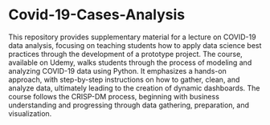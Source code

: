 # Covid-19-Cases-Analysis

This repository provides supplementary material for a lecture on COVID-19 data analysis, focusing on 
teaching students how to apply data science best practices through the development of a prototype 
project. The course, available on Udemy, walks students through the process of modeling and 
analyzing COVID-19 data using Python. It emphasizes a hands-on approach, with step-by-step 
instructions on how to gather, clean, and analyze data, ultimately leading to the creation of dynamic 
dashboards. 
The course follows the CRISP-DM process, beginning with business understanding and progressing 
through data gathering, preparation, and visualization.
